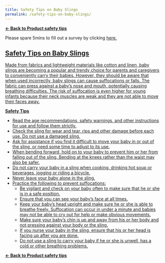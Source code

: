 ```yaml
---
title: Safety Tips on Baby Slings
permalink: /safety-tips-on-baby-slings/
---
```

**[&#8592; Back to Product safety tips](/consumers/product-safety-tips/children-product)**

Please spare 5mins to fill out a survey by clicking <a href = "https://form.gov.sg/63a160c3cf15ee00129a4ab4">here.

## Safety Tips on Baby Slings
Made from fabrics and lightweight materials like cotton and linen, baby slings are becoming a popular and trendy choice for parents and caregivers to conveniently carry their babies. However, they should be aware that when used incorrectly, baby slings can cause suffocations or falls. The fabric can press against a baby’s nose and mouth, potentially causing breathing difficulties. The risk of suffocation is even higher for young infants because their neck muscles are weak and they are not able to move their faces away.

**Safety Tips**
* Read the age recommendations, safety warnings, and other instructions for use and follow them strictly.
* Check the sling for wear and tear, rips and other damage before each use. Do not use a damaged sling.
* Ask for assistance if you find it difficult to move your baby in or out of the sling, or need some time to adjust to its use.
* When bending forward, hold on to your baby to prevent him or her from falling out of the sling. Bending at the knees rather than the waist may also be safer.
* Do not carry your baby in a sling when cooking, drinking hot soup or beverages, jogging or riding a bicycle.
* Never leave your baby alone in the sling.
* Practice the following to prevent suffocations:
  * Be vigilant and check on your baby often to make sure that he or she is in a safe position.
  * Ensure that you can see your baby’s face at all times.
  * Keep your baby’s head upright and make sure he or she is able to breathe freely. Suffocation can occur in under a minute and babies may not be able to cry out for help or make obvious movements.
  * Make sure your baby’s chin is up and away from his or her body and not pressing against your body or the sling.
  * If you nurse your baby in the sling, ensure that his or her head is facing up after you are done.
  * Do not use a sling to carry your baby if he or she is unwell, has a cold or other breathing problems.

**[&#8592; Back to Product safety tips](/consumers/product-safety-tips/children-product)**